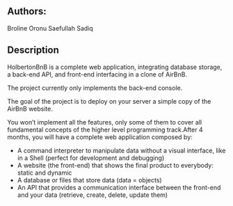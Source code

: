 ## Authors:

Broline Oronu
Saefullah Sadiq

## Description
HolbertonBnB is a complete web application, integrating database storage, a back-end API, and front-end interfacing in a clone of AirBnB.

The project currently only implements the back-end console.

The goal of the project is to deploy on your server a simple copy of the AirBnB website.

You won’t implement all the features, only some of them to cover all fundamental concepts of the higher level programming track.After 4 months, you will have a complete web application composed by:

* A command interpreter to manipulate data without a visual interface, like in a Shell (perfect for development and debugging)
* A website (the front-end) that shows the final product to everybody: static and dynamic
* A database or files that store data (data = objects)
* An API that provides a communication interface between the front-end and your data (retrieve, create, delete, update them)
